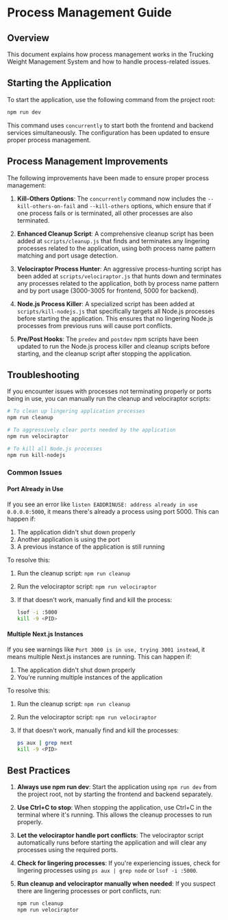 <!--

 * Copyright (c) 2025 Cargo Scale Pro Inc. All Rights Reserved.
 * 
 * PROPRIETARY AND CONFIDENTIAL
 * 
 * This file is part of the Cargo Scale Pro Inc Weight Management System.
 * Unauthorized copying of this file, via any medium is strictly prohibited.
 * 
 * This file contains proprietary and confidential information of 
 * Cargo Scale Pro Inc and may not be copied, distributed, or used
 * in any way without explicit written permission.
 

-->

# Process Management Guide

## Overview

This document explains how process management works in the Trucking Weight Management System and how to handle process-related issues.

## Starting the Application

To start the application, use the following command from the project root:

```bash
npm run dev
```

This command uses `concurrently` to start both the frontend and backend services simultaneously. The configuration has been updated to ensure proper process management.

## Process Management Improvements

The following improvements have been made to ensure proper process management:

1. **Kill-Others Options**: The `concurrently` command now includes the `--kill-others-on-fail` and `--kill-others` options, which ensure that if one process fails or is terminated, all other processes are also terminated.

2. **Enhanced Cleanup Script**: A comprehensive cleanup script has been added at `scripts/cleanup.js` that finds and terminates any lingering processes related to the application, using both process name pattern matching and port usage detection.

3. **Velociraptor Process Hunter**: An aggressive process-hunting script has been added at `scripts/velociraptor.js` that hunts down and terminates any processes related to the application, both by process name pattern and by port usage (3000-3005 for frontend, 5000 for backend).

4. **Node.js Process Killer**: A specialized script has been added at `scripts/kill-nodejs.js` that specifically targets all Node.js processes before starting the application. This ensures that no lingering Node.js processes from previous runs will cause port conflicts.

5. **Pre/Post Hooks**: The `predev` and `postdev` npm scripts have been updated to run the Node.js process killer and cleanup scripts before starting, and the cleanup script after stopping the application.

## Troubleshooting

If you encounter issues with processes not terminating properly or ports being in use, you can manually run the cleanup and velociraptor scripts:

```bash
# To clean up lingering application processes
npm run cleanup

# To aggressively clear ports needed by the application
npm run velociraptor

# To kill all Node.js processes
npm run kill-nodejs
```

### Common Issues

#### Port Already in Use

If you see an error like `listen EADDRINUSE: address already in use 0.0.0.0:5000`, it means there's already a process using port 5000. This can happen if:

1. The application didn't shut down properly
2. Another application is using the port
3. A previous instance of the application is still running

To resolve this:

1. Run the cleanup script: `npm run cleanup`
2. Run the velociraptor script: `npm run velociraptor`
3. If that doesn't work, manually find and kill the process:

   ```bash
   lsof -i :5000
   kill -9 <PID>
   ```

#### Multiple Next.js Instances

If you see warnings like `Port 3000 is in use, trying 3001 instead`, it means multiple Next.js instances are running. This can happen if:

1. The application didn't shut down properly
2. You're running multiple instances of the application

To resolve this:

1. Run the cleanup script: `npm run cleanup`
2. Run the velociraptor script: `npm run velociraptor`
3. If that doesn't work, manually find and kill the processes:

   ```bash
   ps aux | grep next
   kill -9 <PID>
   ```

## Best Practices

1. **Always use npm run dev**: Start the application using `npm run dev` from the project root, not by starting the frontend and backend separately.

2. **Use Ctrl+C to stop**: When stopping the application, use Ctrl+C in the terminal where it's running. This allows the cleanup processes to run properly.

3. **Let the velociraptor handle port conflicts**: The velociraptor script automatically runs before starting the application and will clear any processes using the required ports.

4. **Check for lingering processes**: If you're experiencing issues, check for lingering processes using `ps aux | grep node` or `lsof -i :5000`.

5. **Run cleanup and velociraptor manually when needed**: If you suspect there are lingering processes or port conflicts, run:

   ```bash
   npm run cleanup
   npm run velociraptor
   ```
